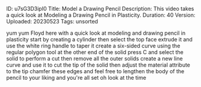 ID: u7sG3D3ipI0
Title: Model a Drawing Pencil
Description: This video takes a quick look at Modeling a Drawing Pencil in Plasticity.
Duration: 40
Version: 
Uploaded: 20230523
Tags: unsorted

yum yum
Floyd here with a quick look at modeling
and drawing pencil in plasticity start
by creating a cylinder then select the
top face extrude it and use the white
ring handle to taper it create a
six-sided curve using the regular
polygon tool at the other end of the
solid press C and select the solid to
perform a cut
then remove all the outer solids
create a new line curve and use it to
cut the tip of the solid then adjust the
material attribute to the tip
chamfer these edges and feel free to
lengthen the body of the pencil to your
liking and you're all set oh look at the
time
